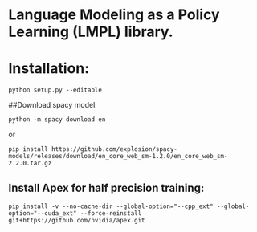 # Language Modeling as a Policy Learning (LMPL) library.
# Installation:
```python setup.py --editable```

##Download spacy model:

```python -m spacy download en```

or

```pip install https://github.com/explosion/spacy-models/releases/download/en_core_web_sm-1.2.0/en_core_web_sm-2.2.0.tar.gz```

## Install Apex for half precision training:
```pip install -v --no-cache-dir --global-option="--cpp_ext" --global-option="--cuda_ext" --force-reinstall git+https://github.com/nvidia/apex.git```
